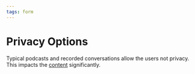 ```yaml
---
tags: form
---
```


# Privacy Options

Typical podcasts and recorded conversations allow the users not privacy.  This impacts the [content](http://cnn.com) significantly.
